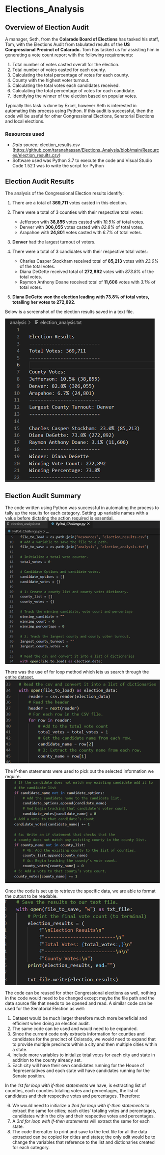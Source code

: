 # Elections_Analysis

## Overview of Election Audit

A manager, Seth, from the **Colarado Board of Elections** has tasked his staff, Tom, with the Elections Audit from tabulated results of the **US Congressional Precinct of Colarado.**  Tom has tasked us for assisting him in generating a vote count report with the following requirements:

1. Total number of votes casted overall for the election.
2. Total number of votes casted for each county.
3. Calculating the total percentage of votes for each county.
4. County with the highest voter turnout.
5. Calculating the total votes each candidates received.
6. Calculating the total percentage of votes for each candidate.
7. Identifying the winner of the election based on popular votes.

Typically this task is done by Excel, however Seth is interested in automating this process using Python.  If this audit is successful, then the code will be useful for other Congressional Elections, Senatorial Elections and local elections.  


### Resources used

- *Data source:* election_results.csv (https://github.com/taranahassan/Elections_Analysis/blob/main/Resources/election_results.csv)
- Software used was Python 3.7 to execute the code and Visual Studio Code 1.52.1 was to write the script for Python

## Election Audit Results

The analysis of the Congressional Election results identify:
1. There are a total of **369,711** votes casted in this election.
2. There were a total of 3 counties with their respective total votes:
      - Jefferson with **38,855** votes casted with *10.5%* of total votes.
      - Denver with **306,055** votes casted with *82.8%* of total votes.
      - Arapahoe with **24,801** votes casted with *6.7%* of total votes.
3. **Denver** had the largest turnout of voters.
      
4. There were a total of 3 candidates with their respective total votes:
      - Charles Casper Stockham received total of **85,213** votes with *23.0%* of the total votes.
      - Diana DeGette received total of **272,892** votes with *873.8%* of the total votes.
      - Raymon Anthony Doane received total of **11,606** votes with *3.1%* of total votes.
      
5. **Diana DeGette won the election leading with 73.8% of total votes, totalling her votes to 272,892.**

Below is a screenshot of the election results saved in a text file.

![Election_results](https://github.com/taranahassan/Elections_Analysis/blob/main/Image_examples/Elections_results.png?raw=true)



## Election Audit Summary

The code written using Python was successful in automating the process to tally up the results for each category.  Setting up variable names with a value before dictating the action required is essential. ![Setting_variable_example](https://github.com/taranahassan/Elections_Analysis/blob/main/Image_examples/Setting_variable_example.png?raw=true)

There was the use of for loop method which lets us search through the entire dataset.  ![For_loop_example](https://github.com/taranahassan/Elections_Analysis/blob/main/Image_examples/For_loop_example.png?raw=true)

The if-then statements were used to pick out the selected information we require. ![If_statement_example](https://github.com/taranahassan/Elections_Analysis/blob/main/Image_examples/If_statement_example.png?raw=true)

Once the code is set up to retrieve the specific data, we are able to format the output to be readable.  ![Formatting_output_example](https://github.com/taranahassan/Elections_Analysis/blob/main/Image_examples/Formatting_output_example.png?raw=true)

The code can be reused for other Congressional elections as well, nothing in the code would need to be changed except maybe the file path and the data source file that needs to be opened and read.
A similar code can be used for the Senatorial Election as well:

1. Dataset would be much larger therefore much more beneficial and efficient when doing an election audit.  
2. The same code can be used and would need to be expanded.  
3. Since the current code only extracts information for counties and candidates for the precinct of Colarado, we would need to expand that to provide multiple precincts within a city and then multiple cities within a state.  
4. Include more variables to initialize total votes for each city and state in addition to the county already set.
5. Each city will have their own candidates running for the House of Representatives and each state will have candidates running for the Senate position.  

In the *1st for loop with if-then statements* we have, is extracting list of counties, each counties totaling votes and percentages, the list of candidates and their respective votes and percentages. Therefore:

6. We would need to initialize a *2nd for loop with if-then statements* to extract the same for cities; each cities' totaling votes and percentages, candidates within the city and their respective votes and percentages.  
7. A *3rd for loop with if-then statements* will extract the same for each state.  
8. The code thereafter to print and save to the text file for all the data extracted can be copied for cities and states; the only edit would be to change the variables that reference to the list and dictionaries created for each category.
